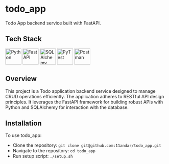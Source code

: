 # todo_app

Todo App backend service built with FastAPI.

## Tech Stack


<img src="https://upload.wikimedia.org/wikipedia/commons/c/c3/Python-logo-notext.svg" width="auto" height="50" alt="Python">
<img src="https://fastapi.tiangolo.com/img/logo-margin/logo-teal.png" width="auto" height="50" style="object-fit: contain;" alt="FastAPI">
<img src="https://www.sqlalchemy.org/img/sqla_logo.png" width="auto" height="50" style="object-fit: contain;" alt="SQLAlchemy">
<img src="https://docs.pytest.org/en/stable/_static/pytest1.png" width="auto" height="50" alt="PyTest">
<img src="https://assets.getpostman.com/common-share/postman-logo-horizontal-white.svg" width="auto" height="50" alt="Postman">

[//]: # (<img src="https://logo.clearbit.com/docker.com" width="auto" height="50" alt="Docker">)


## Overview

This project is a Todo application backend service designed to manage CRUD operations efficiently. The application 
adheres to RESTful API design principles. It leverages the FastAPI framework for building robust APIs with Python 
and SQLAlchemy for interaction with the database.


## Installation

To use todo_app:

- Clone the repository: `git clone git@github.com:11andar/todo_app.git`
- Navigate to the repository: `cd todo_app`
- Run setup script: `./setup.sh`
